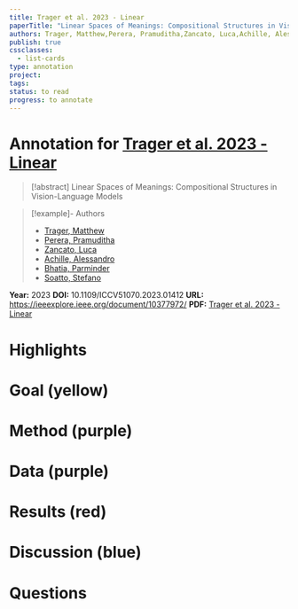 ```yaml
---
title: Trager et al. 2023 - Linear
paperTitle: "Linear Spaces of Meanings: Compositional Structures in Vision-Language Models"
authors: Trager, Matthew,Perera, Pramuditha,Zancato, Luca,Achille, Alessandro,Bhatia, Parminder,Soatto, Stefano
publish: true
cssclasses:
  - list-cards
type: annotation
project:
tags:
status: to read
progress: to annotate
---
```

# Annotation for [Trager et al. 2023 - Linear](Papers/References/Trager%20et%20al.%202023%20-%20Linear)

> [!abstract] Linear Spaces of Meanings: Compositional Structures in Vision-Language Models

> [!example]- Authors
> - [Trager, Matthew](Trager%2C%20Matthew)
> - [Perera, Pramuditha](Perera%2C%20Pramuditha)
> - [Zancato, Luca](Zancato%2C%20Luca)
> - [Achille, Alessandro](Achille%2C%20Alessandro)
> - [Bhatia, Parminder](Bhatia%2C%20Parminder)
> - [Soatto, Stefano](Soatto%2C%20Stefano)

**Year:** 2023
**DOI:** 10.1109/ICCV51070.2023.01412
**URL:** https://ieeexplore.ieee.org/document/10377972/
**PDF:** [Trager et al. 2023 - Linear](Papers/PDFs/Trager%20et%20al.%202023%20-%20Linear%20Spaces%20of%20Meanings%20Compositional%20Structures%20in%20Vision-Language%20Models.pdf)

# Highlights


# Goal (yellow)


# Method (purple)


# Data (purple)


# Results (red)


# Discussion (blue)


# Questions

